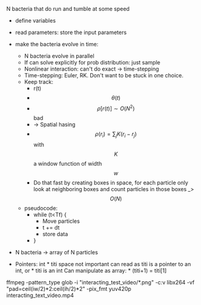 
N bacteria that do run and tumble at some speed 
- define variables
- read parameters: store the input parameters
- make the bacteria evolve in time:
	- N bacteria evolve in parallel
	- If can solve explicitly for prob distribution: just sample
	- Nonlinear interaction: can't do exact -> time-stepping
	- Time-stepping: Euler, RK. Don't want to be stuck in one choice.
	- Keep track:
		- r(t)
		- $$\theta(t)$$
		- $$\rho[r(t)] \sim O(N^2)$$ bad
		- -> Spatial hasing
		- $$\rho(r_i)=\sum_j K(r_i-r_j)$$ with $$K$$ a window function of width $$w$$
		- Do that fast by creating boxes in space, for each particle only look at neighboring boxes and count particles in those boxes _> $$O(N)$$
	- pseudocode:
		- while (t<Tf) {
			- Move particles
			- t += dt
			- store data
		- }
 - N bacteria -> array of N particles

- Pointers:
int * titi
space not important
can read as titi is a pointer to an int, or * titi is an int
Can manipulate as array: * (titi+1) = titi[1]


ffmpeg -pattern_type glob -i "interacting_test_video/*.png" -c:v libx264 -vf "pad=ceil(iw/2)*2:ceil(ih/2)*2" -pix_fmt yuv420p interacting_text_video.mp4